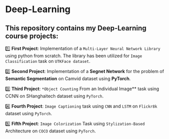 # Deep-Learning
 ## This repository contains my **Deep-Learning** course projects:

:one: **First Project**: Implementation of  a ```Multi-Layer Neural Network Library``` using python from scratch. The library has been utilized for ``Image Classification`` task on `UTKFace dataset`.

 :two: **Second Project**: Implementation of a **Segnet Network** for the problem of **Semantic Segmentation** on Camvid dataset using **PyTorch**.

:three: **Third Project**: `*Object Counting` From an Individual Image** task using CCNN on SHanghaitech dataset using `PyTorch`.

:four: **Fourth Project**: `Image Captioning` task using `CNN` and `LSTM` on `Flickr8k` dataset using `PyTorch`.

:five: **Fifth Project**: `Image Colorization` Task using `Stylization-Based` Architecture on `COCO` dataset using `PyTorch`.
